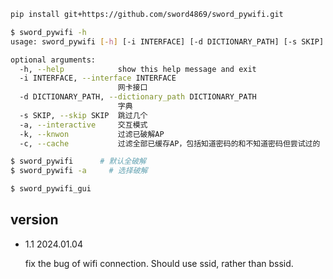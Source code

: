 ```bash
pip install git+https://github.com/sword4869/sword_pywifi.git
```

```bash
$ sword_pywifi -h
usage: sword_pywifi [-h] [-i INTERFACE] [-d DICTIONARY_PATH] [-s SKIP] [-a] [-k | -c]

optional arguments:
  -h, --help            show this help message and exit
  -i INTERFACE, --interface INTERFACE
                        网卡接口
  -d DICTIONARY_PATH, --dictionary_path DICTIONARY_PATH
                        字典
  -s SKIP, --skip SKIP  跳过几个
  -a, --interactive     交互模式
  -k, --knwon           过滤已破解AP
  -c, --cache           过滤全部已缓存AP，包括知道密码的和不知道密码但尝试过的

$ sword_pywifi      # 默认全破解
$ sword_pywifi -a     # 选择破解
```
```bash
$ sword_pywifi_gui
```

## version

- 1.1 2024.01.04
    
    fix the bug of wifi connection. Should use ssid, rather than bssid.